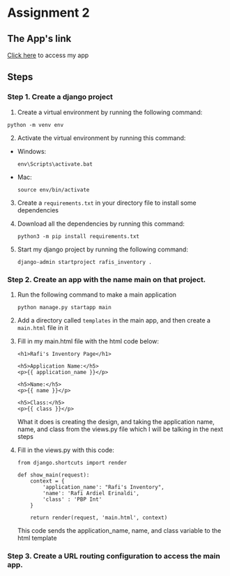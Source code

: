 # Assignment 2

## The App's link
[Click here](https://rafis-inventory.adaptable.app/main/) to access my app

## Steps
### Step 1. Create a django project
1. Create a virtual environment by running the following command:
  ```
  python -m venv env
  ```
2. Activate the virtual environment by running this command:
  - Windows:
    ```
    env\Scripts\activate.bat
    ```
  - Mac:
    ```
    source env/bin/activate
    ```
3. Create a `requirements.txt` in your directory file to install some dependencies

4. Download all the dependencies by running this command:
	```
	python3 -m pip install requirements.txt
	```
5. Start my django project by running the following command:
	```
	django-admin startproject rafis_inventory .
	```

### Step 2. Create an app with the name main on that project.
1. Run the following command to make a main application
	```
	python manage.py startapp main
	```
2. Add a directory called `templates` in the main app, and then create a `main.html` file in it

3. Fill in my main.html file with the html code below:
	```
	<h1>Rafi's Inventory Page</h1>

	<h5>Application Name:</h5>
	<p>{{ application_name }}</p>

	<h5>Name:</h5>
	<p>{{ name }}</p>

	<h5>Class:</h5>
	<p>{{ class }}</p>
	```
	What it does is creating the design, and taking the application name, name, and class from the views.py file which I will be talking in the next steps

4. Fill in the views.py with this code:
	```
	from django.shortcuts import render

	def show_main(request):
		context = {
			'application_name': "Rafi's Inventory",
			'name': 'Rafi Ardiel Erinaldi',
			'class' : 'PBP Int'
		}

		return render(request, 'main.html', context)
	```
	This code sends the application_name, name, and class variable to the html template

### Step 3. Create a URL routing configuration to access the main app.